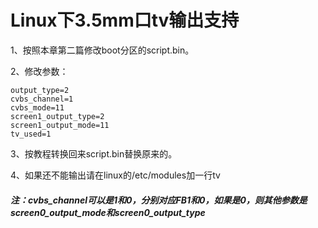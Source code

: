# Linux下3.5mm口tv输出支持

1、按照本章第二篇修改boot分区的script.bin。

2、修改参数：

```
output_type=2
cvbs_channel=1
cvbs_mode=11
screen1_output_type=2
screen1_output_mode=11
tv_used=1
```

3、按教程转换回来script.bin替换原来的。

4、如果还不能输出请在linux的/etc/modules加一行tv

##### 注：cvbs\_channel可以是1和0，分别对应FB1和0，如果是0，则其他参数是screen0\_output\_mode和screen0\_output\_type



